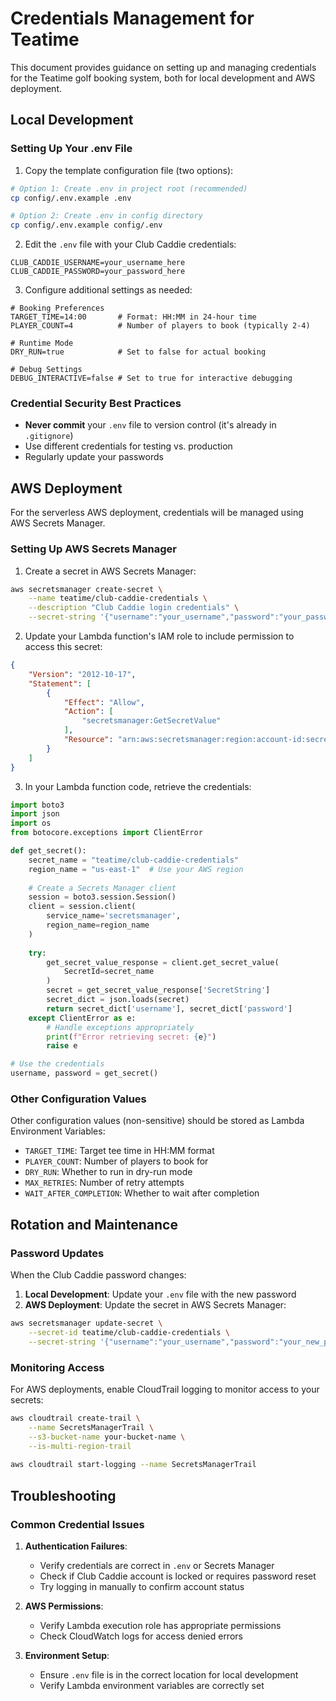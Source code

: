 # Credentials Management for Teatime

This document provides guidance on setting up and managing credentials for the Teatime golf booking system, both for local development and AWS deployment.

## Local Development

### Setting Up Your .env File

1. Copy the template configuration file (two options):

```bash
# Option 1: Create .env in project root (recommended)
cp config/.env.example .env

# Option 2: Create .env in config directory
cp config/.env.example config/.env
```

2. Edit the `.env` file with your Club Caddie credentials:

```
CLUB_CADDIE_USERNAME=your_username_here
CLUB_CADDIE_PASSWORD=your_password_here
```

3. Configure additional settings as needed:

```
# Booking Preferences
TARGET_TIME=14:00       # Format: HH:MM in 24-hour time
PLAYER_COUNT=4          # Number of players to book (typically 2-4)

# Runtime Mode
DRY_RUN=true            # Set to false for actual booking

# Debug Settings
DEBUG_INTERACTIVE=false # Set to true for interactive debugging
```

### Credential Security Best Practices

- **Never commit** your `.env` file to version control (it's already in `.gitignore`)
- Use different credentials for testing vs. production
- Regularly update your passwords

## AWS Deployment

For the serverless AWS deployment, credentials will be managed using AWS Secrets Manager.

### Setting Up AWS Secrets Manager

1. Create a secret in AWS Secrets Manager:

```bash
aws secretsmanager create-secret \
    --name teatime/club-caddie-credentials \
    --description "Club Caddie login credentials" \
    --secret-string '{"username":"your_username","password":"your_password"}'
```

2. Update your Lambda function's IAM role to include permission to access this secret:

```json
{
    "Version": "2012-10-17",
    "Statement": [
        {
            "Effect": "Allow",
            "Action": [
                "secretsmanager:GetSecretValue"
            ],
            "Resource": "arn:aws:secretsmanager:region:account-id:secret:teatime/club-caddie-credentials-*"
        }
    ]
}
```

3. In your Lambda function code, retrieve the credentials:

```python
import boto3
import json
import os
from botocore.exceptions import ClientError

def get_secret():
    secret_name = "teatime/club-caddie-credentials"
    region_name = "us-east-1"  # Use your AWS region
    
    # Create a Secrets Manager client
    session = boto3.session.Session()
    client = session.client(
        service_name='secretsmanager',
        region_name=region_name
    )
    
    try:
        get_secret_value_response = client.get_secret_value(
            SecretId=secret_name
        )
        secret = get_secret_value_response['SecretString']
        secret_dict = json.loads(secret)
        return secret_dict['username'], secret_dict['password']
    except ClientError as e:
        # Handle exceptions appropriately
        print(f"Error retrieving secret: {e}")
        raise e

# Use the credentials
username, password = get_secret()
```

### Other Configuration Values

Other configuration values (non-sensitive) should be stored as Lambda Environment Variables:

- `TARGET_TIME`: Target tee time in HH:MM format
- `PLAYER_COUNT`: Number of players to book for
- `DRY_RUN`: Whether to run in dry-run mode
- `MAX_RETRIES`: Number of retry attempts
- `WAIT_AFTER_COMPLETION`: Whether to wait after completion

## Rotation and Maintenance

### Password Updates

When the Club Caddie password changes:

1. **Local Development**: Update your `.env` file with the new password
2. **AWS Deployment**: Update the secret in AWS Secrets Manager:

```bash
aws secretsmanager update-secret \
    --secret-id teatime/club-caddie-credentials \
    --secret-string '{"username":"your_username","password":"your_new_password"}'
```

### Monitoring Access

For AWS deployments, enable CloudTrail logging to monitor access to your secrets:

```bash
aws cloudtrail create-trail \
    --name SecretsManagerTrail \
    --s3-bucket-name your-bucket-name \
    --is-multi-region-trail
    
aws cloudtrail start-logging --name SecretsManagerTrail
```

## Troubleshooting

### Common Credential Issues

1. **Authentication Failures**:
   - Verify credentials are correct in `.env` or Secrets Manager
   - Check if Club Caddie account is locked or requires password reset
   - Try logging in manually to confirm account status

2. **AWS Permissions**:
   - Verify Lambda execution role has appropriate permissions
   - Check CloudWatch logs for access denied errors

3. **Environment Setup**:
   - Ensure `.env` file is in the correct location for local development
   - Verify Lambda environment variables are correctly set
